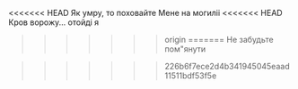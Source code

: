 ﻿<<<<<<< HEAD
Як умру, то поховайте
Мене на могиліi
<<<<<<< HEAD
﻿Кров ворожу... отойді я
>>>>>>> origin
=======
﻿Не забудьте пом"янути

>>>>>>> 226b6f7ece2d4b341945045eaad11511bdf53f5e
